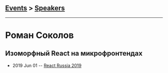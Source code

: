 ## [Events](../README.md) > [Speakers](../speakers.md)
---

# Роман Соколов

## Изоморфный React на микрофронтендах
- 2019 Jun 01 -- [React Russia 2019](https://www.youtube.com/watch?v=Kz4KRsb3JfU)    
